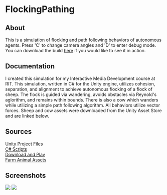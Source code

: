 # FlockingPathing
## About
This is a simulation of flocking and path following behaviors of autonomous agents. Press 'C' to change camera angles and 'D' to enter debug mode. You can download the build [here](ProjectFiles/Builds/Flocking&Pathing.zip) if you would like to see it in action.
## Documentation
I created this simulation for my Interactive Media Development course at RIT. This simulation, written in C# for the Unity engine, utilizes cohesion, separation, and alignment to achieve autonomous flocking of a flock of sheep. The flock is guided via wandering, avoids obstacles via Reynold's aglorithm, and remains within bounds. There is also a cow which wanders while utilizing a simple path following algorithm. All behaviors utilize vector forces. Sheep and cow assets were downloaded from the Unity Asset Store and are linked below.
## Sources 
[Unity Project Files](ProjectFiles)  
[C# Scripts](ProjectFiles/Assets/Scripts)  
[Download and Play](ProjectFiles/Builds/Flocking&Pathing.zip)  
[Farm Animal Assets](https://assetstore.unity.com/packages/3d/farm-animals-set-97945)
## Screenshots
![](Screenshots/Screenshot1.png?raw=true)
![](Screenshots/Screenshot2.png?raw=true)
